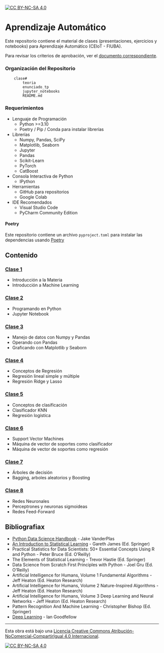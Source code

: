 [![CC BY-NC-SA 4.0][cc-by-nc-sa-shield]][cc-by-nc-sa]

# Aprendizaje Automático
Este repositorio contiene el material de clases (presentaciones, ejercicios y notebooks) para Aprendizaje Automático 
(CEIoT - FIUBA). 

Para revisar los criterios de aprobación, ver el [documento correspondiente](CriteriosAprobacion.md).

### Organización del Repositorio

``` 
    clase#
        teoria
        enunciado_tp
        jupyter_notebooks
        README.md
```

### Requerimientos
* Lenguaje de Programación
    * Python >=3.10
    * Poetry / Pip / Conda para instalar librerías
* Librerías
    * Numpy, Pandas, SciPy
    * Matplotlib, Seaborn
    * Jupyter
	* Pandas
	* Scikit-Learn
    * PyTorch
    * CatBoost
* Consola Interactiva de Python 
    * IPython
* Herramientas
    * GitHub para repositorios
    * Google Colab
* IDE Recomendados 
    * Visual Studio Code
    * PyCharm Community Edition    

#### Poetry
Este repositorio contiene un archivo `pyproject.toml` para instalar las dependencias usando 
[Poetry](https://python-poetry.org/)

## Contenido

### [Clase 1](clase1/README.md) 
* Introducción a la Materia
* Introducción a Machine Learning

### [Clase 2](clase2/README.md)
* Programando en Python
* Jupyter Notebook

### [Clase 3](clase3/README.md)
* Manejo de datos con Numpy y Pandas
* Operando con Pandas
* Graficando con Matplotlib y Seaborn

### [Clase 4](clase4/README.md)
* Conceptos de Regresión
* Regresión lineal simple y múltiple
* Regresión Ridge y Lasso

### [Clase 5](clase5/README.md)
* Conceptos de clasificación
* Clasificador KNN
* Regresión logística 

### [Clase 6](clase6/README.md)
* Support Vector Machines
* Máquina de vector de soportes como clasificador
* Máquina de vector de soportes como regresión

### [Clase 7](clase7/README.md)
* Árboles de decisión
* Bagging, arboles aleatorios y Boosting

### [Clase 8](clase8/README.md)
* Redes Neuronales
* Perceptrones y neuronas sigmoideas
* Redes Feed-Forward

## Bibliografiax
- [Python Data Science Handbook](https://jakevdp.github.io/PythonDataScienceHandbook/) - Jake VanderPlas 
- [An Introduction to Statistical Learning](https://www.statlearning.com/) - Gareth James (Ed. Springer)
- Practical Statistics for Data Scientists: 50+ Essential Concepts Using R and Python - Peter Bruce (Ed. O’Reilly)
- The Elements of Statistical Learning - Trevor Hastie (Ed. Springer)
- Data Science from Scratch First Principles with Python - Joel Gru (Ed. O’Reilly)
- Artificial Intelligence for Humans, Volume 1 Fundamental Algorithms - Jeff Heaton (Ed. Heaton Research) 
- Artificial Intelligence for Humans, Volume 2 Nature-Inspired Algorithms - Jeff Heaton (Ed. Heaton Research) 
- Artificial Intelligence for Humans, Volume 3 Deep Learning and Neural Networks - Jeff Heaton (Ed. Heaton Research) 
- Pattern Recognition And Machine Learning - Christopher Bishop (Ed. Springer)
- [Deep Learning](https://www.deeplearningbook.org/) - Ian Goodfellow 

---
Esta obra está bajo una
[Licencia Creative Commons Atribución-NoComercial-CompartirIgual 4.0 Internacional][cc-by-nc-sa].

[![CC BY-NC-SA 4.0][cc-by-nc-sa-image]][cc-by-nc-sa]

[cc-by-nc-sa]: https://creativecommons.org/licenses/by-nc-sa/4.0/deed.es
[cc-by-nc-sa-image]: https://licensebuttons.net/l/by-nc-sa/4.0/88x31.png
[cc-by-nc-sa-shield]: https://img.shields.io/badge/License-CC%20BY--NC--SA%204.0-lightgrey.svg
